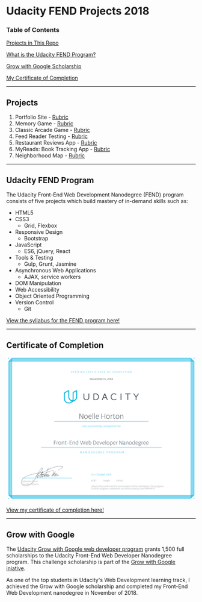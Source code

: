# Udacity FEND Projects 2018
### Table of Contents  
[Projects in This Repo](#projects)

[What is the Udacity FEND Program?](#fend)

[Grow with Google Scholarship](#gwg)

[My Certificate of Completion](#cert)  
***
<a name="projects"/>

## Projects
  1. Portfolio Site 
    - [Rubric](https://review.udacity.com/#!/rubrics/45/view)
  2. Memory Game 
    - [Rubric](https://review.udacity.com/#!/rubrics/591/view)
  3. Classic Arcade Game 
    - [Rubric](https://review.udacity.com/#!/rubrics/15/view)
  4. Feed Reader Testing 
    - [Rubric](https://review.udacity.com/#!/rubrics/18/view)
  5. Restaurant Reviews App 
    - [Rubric](https://review.udacity.com/#!/rubrics/1090/view)
  6. MyReads: Book Tracking App 
    - [Rubric](https://review.udacity.com/#!/rubrics/918/view)
  7. Neighborhood Map 
    - [Rubric](https://review.udacity.com/#!/rubrics/1351/view)
***

<a name="fend"/>

## Udacity FEND Program
The Udacity Front-End Web Development Nanodegree (FEND) program consists of five projects which build mastery of in-demand skills such as:
* HTML5
* CSS3
  * Grid, Flexbox
* Responsive Design
  * Bootstrap
* JavaScript
  * ES6, jQuery, React
* Tools & Testing
  * Gulp, Grunt, Jasmine
* Asynchronous Web Applications
  * AJAX, service workers
* DOM Manipulation
* Web Accessibility
* Object Oriented Programming
* Version Control
  * Git

[View the syllabus for the FEND program here!](https://www.udacity.com/course/front-end-web-developer-nanodegree--nd001 "Udacity FEND Syllabus")
***

<a name="cert"/>

## Certificate of Completion

![Noelle Horton Front-End Nanodegree](./fend-certificate.png "Noelle Horton Front-End Nanodegree")

[View my certificate of completion here!](https://confirm.udacity.com/JRRPWFYT "Noelle Horton FEND Nanodegree")
***

<a name="gwg"/>

## Grow with Google 
The [Udacity Grow with Google web developer program](https://www.udacity.com/grow-with-google "Udacity Grow with Google") grants 1,500 full scholarships to the Udacity Front-End Web Developer Nanodegree program. This challenge scholarship is part of the [Grow with Google iniative](https://grow.google/?utm_source=udacity.com&utm_medium=footer_logo&utm_campaign=udacity.com/grow-with-google "Grow with Google campaign").

As one of the top students in Udacity's Web Development learning track, I achieved the Grow with Google scholarship and completed my Front-End Web Development nanodegree in November of 2018.